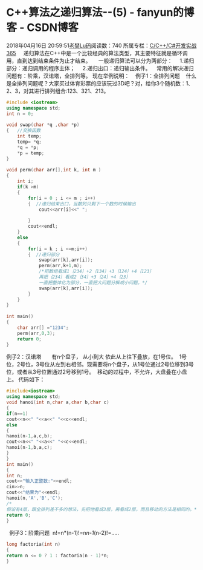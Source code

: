 # C++算法之递归算法--(5) - fanyun的博客 - CSDN博客
2018年04月16日 20:59:51[老樊Lu码](https://me.csdn.net/fanyun_01)阅读数：740
所属专栏：[C/C++/C#开发实战365](https://blog.csdn.net/column/details/c-plus-plus-01.html)
    递归算法在C++中是一个比较经典的算法类型，其主要特征就是循环调用，直到达到结束条件为止才结束。
    一般递归算法可以分为两部分：
    1.递归部分：递归调用的程序主体；
    2.递归出口：递归输出条件。
   常用的解决递归问题有：阶乘，汉诺塔，全排列等。
现在举例说明：
   例子1：全排列问题
   什么是全排列问题呢？大家买过体育彩票的应该玩过3D吧？对，给你3个随机数：1、2、3，对其进行排列组合:123、321、213。
```cpp
#include <iostream>   
using namespace std;  
int n = 0;  
  
void swap(char *q ,char *p)  
{   //交换函数 
    int temp;  
    temp= *q;  
    *q = *p;  
    *p = temp;  
}   
   
void perm(char arr[],int k, int m )  
{  
    int i;  
    if(k >m)  
    {  
        for(i = 0 ; i <= m ; i++)  
        {  //递归结束出口，当数列只剩下一个数的时候输出 
            cout<<arr[i]<<" ";  
               
        }  
        cout<<endl;   
    }  
    else  
    {  
        for(i = k ; i <=m;i++)  
        {  //递归部分 
            swap(arr[k],arr[i]);  
            perm(arr,k+1,m);  
            /*把数组看成1｛234｝+2｛134｝+3｛124｝+4｛123｝
			再把｛234｝看成2｛34｝+3｛24｝+4｛23｝
			一直把整体化为部分，一直把大问题分解成小问题。*/ 
            swap(arr[k],arr[i]);  
        }  
    }  
}  
  
int main()  
{  
    char arr[] ="1234";  
    perm(arr,0,3);     
    return 0;  
}
```
例子2：汉诺塔
      有n个盘子， 从小到大 依此从上往下叠放，在1号位。  1号位，2号位，3号位从左到右相邻。现需要将n个盘子，从1号位通过2号位移到3号位，或者从3号位置通过2号移到1号。  移动的过程中，不允许，大盘叠在小盘上。
代码如下：
```cpp
#include<iostream>  
using namespace std;  
void hanoi(int n,char a,char b,char c)  
{  
if(n==1)  
cout<<n<<" "<<a<<" "<<c<<endl;  
else  
{  
hanoi(n-1,a,c,b);  
cout<<n<<" "<<a<<" "<<c<<endl;  
hanoi(n-1,b,a,c);  
}  
}  
int main()  
{  
int n;  
cout<<"输入正整数:"<<endl;  
cin>>n;  
cout<<"结果为"<<endl;  
hanoi(n,'A','B','C');  
/* 
假设有4层，跟全排列差不多的想法，先把他看成3层，再看成2层，而且移动的方法是相同的。*/   
return 0;  
}
```
  例子3：阶乘问题
 n!=n*(n-1)!=n*n-1*(n-2)!=.....
```cpp
long factoria(int n)
{
return n <= 0 ? 1 : factoria(n - 1)*n;
}
```
